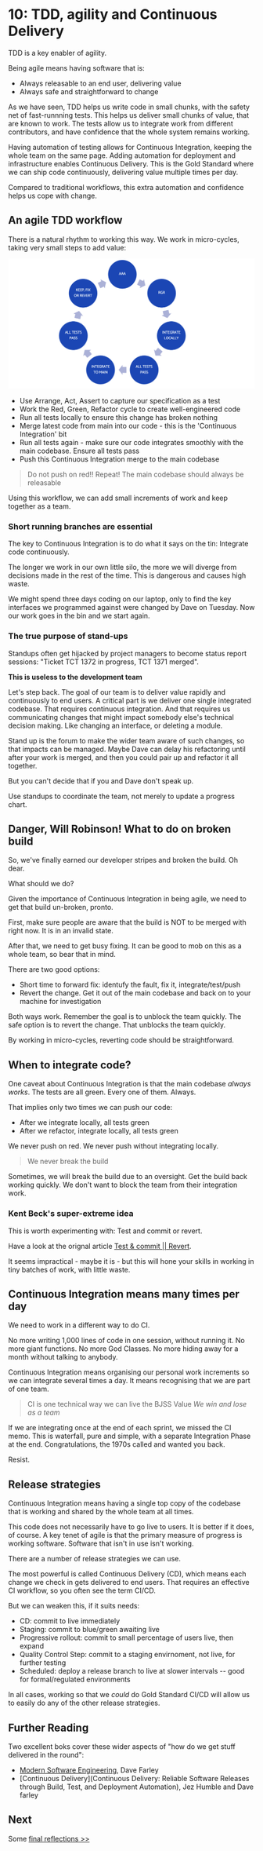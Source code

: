 # 10: TDD, agility and Continuous Delivery

TDD is a key enabler of agility.

Being agile means having software that is:

- Always releasable to an end user, delivering value
- Always safe and straightforward to change

As we have seen, TDD helps us write code in small chunks, with the safety net of fast-runnning tests. This helps us deliver small chunks of value, that are known to work. The tests allow us to integrate work from different contributors, and have confidence that the whole system remains working.

Having automation of testing allows for Continuous Integration, keeping the whole team on the same page. Adding automation for deployment and infrastructure enables Continuous Delivery. This is the Gold Standard where we can ship code continuously, delivering value multiple times per day.

Compared to traditional workflows, this extra automation and confidence helps us cope with change.

## An agile TDD workflow

There is a natural rhythm to working this way. We work in micro-cycles, taking very small steps to add value:

![Agile workflow using TDD and CI/CD](images/agile-tdd-cicd-workflow.png)

- Use Arrange, Act, Assert to capture our specification as a test
- Work the Red, Green, Refactor cycle to create well-engineered code
- Run all tests locally to ensure this change has broken nothing
- Merge latest code from main into our code - this is the 'Continuous Integration' bit
- Run all tests again - make sure our code integrates smoothly with the main codebase. Ensure all tests pass
- Push this Continuous Integration merge to the main codebase

> Do not push on red!! Repeat! The main codebase should always be releasable

Using this workflow, we can add small increments of work and keep together as a team.

### Short running branches are essential

The key to Continuous Integration is to do what it says on the tin: Integrate code continuously.

The longer we work in our own little silo, the more we will diverge from decisions made in the rest of the time. This is dangerous and causes high waste.

We might spend three days coding on our laptop, only to find the key interfaces we programmed against were changed by Dave on Tuesday. Now our work goes in the bin and we start again.

### The true purpose of stand-ups

Standups often get hijacked by project managers to become status report sessions: "Ticket TCT 1372 in progress, TCT 1371 merged".

**This is useless to the development team**

Let's step back. The goal of our team is to deliver value rapidly and continuously to end users. A critical part is we deliver one single integrated codebase. That requires continuous integration. And that requires us communicating changes that might impact somebody else's technical decision making. Like changing an interface, or deleting a module.

Stand up is the forum to make the wider team aware of such changes, so that impacts can be managed. Maybe Dave can delay his refactoring until after your work is merged, and then you could pair up and refactor it all together.

But you can't decide that if you and Dave don't speak up.

Use standups to coordinate the team, not merely to update a progress chart.

## Danger, Will Robinson! What to do on broken build

So, we've finally earned our developer stripes and broken the build. Oh dear.

What should we do?

Given the importance of Continuous Integration in being agile, we need to get that build un-broken, pronto.

First, make sure people are aware that the build is NOT to be merged with right now. It is in an invalid state.

After that, we need to get busy fixing. It can be good to mob on this as a whole team, so bear that in mind.

There are two good options:

- Short time to forward fix: identufy the fault, fix it, integrate/test/push
- Revert the change. Get it out of the main codebase and back on to your machine for investigation

Both ways work. Remember the goal is to unblock the team quickly. The safe option is to revert the change. That unblocks the team quickly.

By working in micro-cycles, reverting code should be straightforward.

## When to integrate code?

One caveat about Continuous Integration is that the main codebase _always works_. The tests are all green. Every one of them. Always.

That implies only two times we can push our code:

- After we integrate locally, all tests green
- After we refactor, integrate locally, all tests green

We never push on red. We never push without integrating locally.

> We never break the build

Sometimes, we will break the build due to an oversight. Get the build back working quickly. We don't want to block the team from their integration work.

### Kent Beck's super-extreme idea

This is worth experimenting with: Test and commit or revert.

Have a look at the orignal article [Test & commit || Revert](https://medium.com/@kentbeck_7670/test-commit-revert-870bbd756864).

It seems impractical - maybe it is - but this will hone your skills in working in tiny batches of work, with little waste.

## Continuous Integration means many times per day

We need to work in a different way to do CI.

No more writing 1,000 lines of code in one session, without running it. No more giant functions. No more God Classes. No more hiding away for a month without talking to anybody.

Continuous Integration means organising our personal work increments so we can integrate several times a day. It means recognising that we are part of one team.

> CI is one technical way we can live the BJSS Value _We win and lose as a team_

If we are integrating once at the end of each sprint, we missed the CI memo. This is waterfall, pure and simple, with a separate Integration Phase at the end. Congratulations, the 1970s called and wanted you back.

Resist.

## Release strategies

Continuous Integration means having a single top copy of the codebase that is working and shared by the whole team at all times.

This code does not necessarily have to go live to users. It is better if it does, of course. A key tenet of agile is that the primary measure of progress is working software. Software that isn't in use isn't working.

There are a number of release strategies we can use.

The most powerful is called Continuous Delivery (CD), which means each change we check in gets delivered to end users. That requires an effective CI workflow, so you often see the term CI/CD.

But we can weaken this, if it suits needs:

- CD: commit to live immediately
- Staging: commit to blue/green awaiting live
- Progressive rollout: commit to small percentage of users live, then expand
- Quality Control Step: commit to a staging envirnoment, not live, for further testing
- Scheduled: deploy a release branch to live at slower intervals
  -- good for formal/regulated environments

In all cases, working so that we _could_ do Gold Standard CI/CD will allow us to easily do any of the other release strategies.

## Further Reading

Two excellent boks cover these wider aspects of "how do we get stuff delivered in the round":

- [Modern Software Engineering](https://learning.oreilly.com/library/view/-/9780137314942/), Dave Farley
- [Continuous Delivery](Continuous Delivery: Reliable Software Releases through Build, Test, and Deployment Automation), Jez Humble and Dave farley

## Next

Some [final reflections >>](chapter11/chapter11.md)
